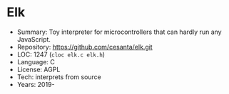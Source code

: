 # Elk

* Summary:    Toy interpreter for microcontrollers that can hardly run any JavaScript.
* Repository: https://github.com/cesanta/elk.git
* LOC:        1247 (`cloc elk.c elk.h`)
* Language:   C
* License:    AGPL
* Tech:       interprets from source
* Years:      2019-
